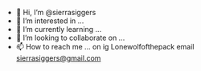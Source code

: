 - 👋 Hi, I’m @sierrasiggers
- 👀 I’m interested in ...
- 🌱 I’m currently learning ...
- 💞️ I’m looking to collaborate on ...
- 📫 How to reach me ...
on ig Lonewolfofthepack email sierrasiggers@gmail.com
<!---
sierrasiggers/sierrasiggers is a ✨ special ✨ repository because its `README.md` (this file) appears on your GitHub profile.
You can click the Preview link to take a look at your changes.
--->
